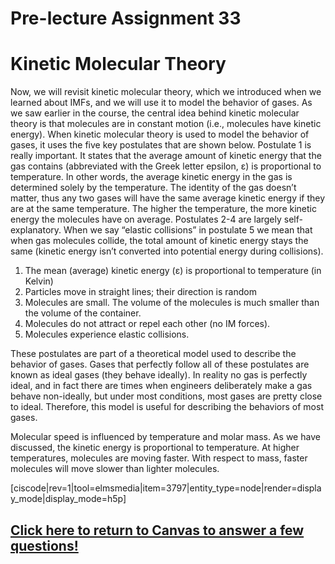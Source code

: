 <div style="float:right;margin:auto"><ebook-button title="Kinetic Molecular Theory" link="https://genchem.science.psu.edu/12-1-kinetic-molecular-theory"></ebook-button></div>

# Pre-lecture Assignment 33

# Kinetic Molecular Theory

Now, we will revisit kinetic molecular theory, which we introduced when we learned about IMFs, and we will use it to model the behavior of gases. As we saw earlier in the course, the central idea behind kinetic molecular theory is that molecules are in constant motion (i.e., molecules have kinetic energy). When kinetic molecular theory is used to model the behavior of gases, it uses the five key postulates that are shown below. Postulate 1 is really important. It states that the average amount of kinetic energy that the gas contains (abbreviated with the Greek letter epsilon, ε) is proportional to temperature. In other words, the average kinetic energy in the gas is determined solely by the temperature.  The identity of the gas doesn’t matter, thus any two gases will have the same average kinetic energy if they are at the same temperature. The higher the temperature, the more kinetic energy the molecules have on average. Postulates 2-4 are largely self-explanatory. When we say “elastic collisions” in postulate 5 we mean that when gas molecules collide, the total amount of kinetic energy stays the same (kinetic energy isn’t converted into potential energy during collisions).  

1) The mean (average) kinetic energy (ε) is proportional to temperature (in Kelvin)
2) Particles move in straight lines; their direction is random
3) Molecules are small. The volume of the molecules is much smaller than the volume of the container.
4) Molecules do not attract or repel each other (no IM forces).
5) Molecules experience elastic collisions.


These postulates are part of a theoretical model used to describe the behavior of gases. Gases that perfectly follow all of these postulates are known as ideal gases (they behave ideally). In reality no gas is perfectly ideal, and in fact there are times when engineers deliberately make a gas behave non-ideally, but under most conditions, most gases are pretty close to ideal. Therefore, this model is useful for describing the behaviors of most gases. 

Molecular speed is influenced by temperature and molar mass.  As we have discussed, the kinetic energy is proportional to temperature.  At higher temperatures, molecules are moving faster.  With respect to mass, faster molecules will move slower than lighter molecules.
 
[ciscode|rev=1|tool=elmsmedia|item=3797|entity_type=node|render=display_mode|display_mode=h5p]

## [Click here to return to Canvas to answer a few questions!](https://psu.instructure.com/courses/1881362/quizzes/3332283)


